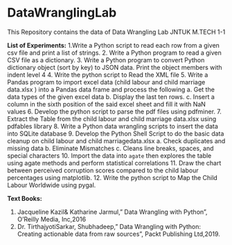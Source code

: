 # DataWranglingLab
This Repository contains the data of Data Wrangling Lab JNTUK M.TECH 1-1


**List of Experiments:**
1.Write a Python script to read each row from a given csv file and print a list of strings.
2. Write a Python program to read a given CSV file as a dictionary.
3. Write a Python program to convert Python dictionary object (sort by key) to JSON data. Print the object members with indent level 4
4. Write the python script to Read the XML file
5. Write a Pandas program to import excel data (child labour and child marriage data.xlsx ) into a Pandas data frame and process the following
      a. Get the data types of the given excel data
      b. Display the last ten rows.
      c. Insert a column in the sixth position of the said excel sheet and fill it with NaN values
6. Develop the python script to parse the pdf files using pdfminer.
7. Extract the Table from the child labour and child marriage data.xlsx using pdfables library
8. Write a Python data wrangling scripts to insert the data into SQLite database
9. Develop the Python Shell Script to do the basic data cleanup on child labour and child marriagedata.xlsx
      a. Check duplicates and missing data
      b. Eliminate Mismatches
      c. Cleans line breaks, spaces, and special characters
10. Import the data into `agate` then explores the table using agate methods and perform statistical correlations
11. Draw the chart between perceived corruption scores compared to the child labour percentages using matplotlib.
12. Write the python script to Map the Child Labour Worldwide using pygal. 


**Text Books:**
1. Jacqueline Kazil& Katharine Jarmul,” Data Wrangling with Python”, O’Reilly Media, Inc,2016
2. Dr. TirthajyotiSarkar, Shubhadeep,” Data Wrangling with Python: Creating actionable data from raw sources”, Packt Publishing Ltd,2019.
